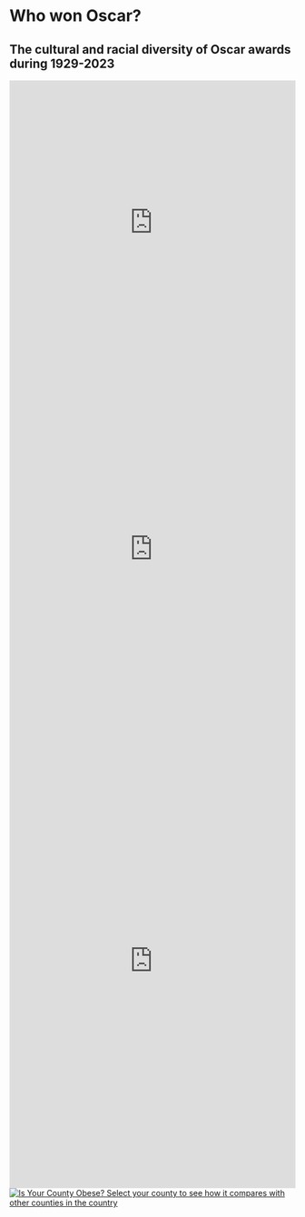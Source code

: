 # Who won Oscar?
## The cultural and racial diversity of Oscar awards during 1929-2023
<iframe src="https://storymaps.arcgis.com/stories/7e448e88453b457fb855433eae88bc07" width="100%" height="500px" frameborder="0" allowfullscreen allow="geolocation"></iframe>
<iframe src='https://cdn.knightlab.com/libs/timeline3/latest/embed/index.html?source=1B2n6Et8u7TaDUFyYU_QTZvQNmnppvyrLHioHajG6ZXs&font=Default&lang=en&initial_zoom=2&height=650' width='100%' height='650' webkitallowfullscreen mozallowfullscreen allowfullscreen frameborder='0'></iframe>
<iframe src="https://uploads.knightlab.com/storymapjs/8f799a09719c88b5c348332d314f0c33/oscar/draft.html" frameborder="0" width="100%" height="800"></iframe>


<html>
   <body>
       <div class='tableauPlaceholder' id='viz1682401904325' style='position: relative'><noscript><a href='#'><img alt='Is Your County Obese?                                     
       Select your county to see how it compares with other counties in the country                         ' 
       src='https:&#47;&#47;public.tableau.com&#47;static&#47;images&#47;Re&#47;Regional_16823793137740&#47;Obesity&#47;1_rss.png' 
       style='border: none' /></a></noscript><object class='tableauViz'  style='display:none;'><param name='host_url' 
       value='https%3A%2F%2Fpublic.tableau.com%2F' /> <param name='embed_code_version' value='3' /> <param name='site_root' value='' /><param 
       name='name' value='Regional_16823793137740&#47;Obesity' /><param name='tabs' value='no' /><param name='toolbar' value='yes' /><param 
       name='static_image' 
       value='https:&#47;&#47;public.tableau.com&#47;static&#47;images&#47;Re&#47;Regional_16823793137740&#47;Obesity&#47;1.png' /> <param 
       name='animate_transition' value='yes' /><param name='display_static_image' value='yes' /><param name='display_spinner' value='yes' />
       <param name='display_overlay' value='yes' /><param name='display_count' value='yes' /><param name='language' value='zh-CN' /></object>
       </div>                <script type='text/javascript'>                    var divElement = document.getElementById('viz1682401904325');                    
       var vizElement = divElement.getElementsByTagName('object')[0];                    if ( divElement.offsetWidth > 800 ) { 
       vizElement.style.width='100%';vizElement.style.height=(divElement.offsetWidth*0.75)+'px';} else if ( divElement.offsetWidth > 500 ) { 
       vizElement.style.width='100%';vizElement.style.height=(divElement.offsetWidth*0.75)+'px';} else {       
       vizElement.style.width='100%';vizElement.style.height='877px';}                     var scriptElement = 
       document.createElement('script');                    scriptElement.src = 'https://public.tableau.com/javascripts/api/viz_v1.js';                    
       vizElement.parentNode.insertBefore(scriptElement, vizElement);                </script>
   </body>
</html>
